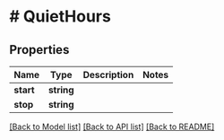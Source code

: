 # # QuietHours

## Properties

Name | Type | Description | Notes
------------ | ------------- | ------------- | -------------
**start** | **string** |  |
**stop** | **string** |  |

[[Back to Model list]](../../README.md#models) [[Back to API list]](../../README.md#endpoints) [[Back to README]](../../README.md)
